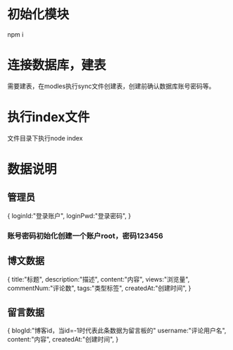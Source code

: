 # 初始化模块
npm i

# 连接数据库，建表
需要建表，在modles执行sync文件创建表，创建前确认数据库账号密码等。

# 执行index文件
文件目录下执行node index

# 数据说明
## 管理员
{
    loginId:"登录账户",
    loginPwd:"登录密码",
}
### 账号密码初始化创建一个账户root，密码123456

## 博文数据
{
    title:"标题",
    description:"描述",
    content:"内容",
    views:"浏览量",
    commentNum:"评论数",
    tags:"类型标签",
    createdAt:"创建时间",
}

## 留言数据
{
    blogId:"博客id，当id=-1时代表此条数据为留言板的"
    username:"评论用户名",
    content:"内容",
    createdAt:"创建时间",
}